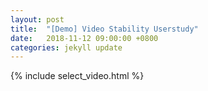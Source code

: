 ```yaml
---
layout: post
title:  "[Demo] Video Stability Userstudy"
date:   2018-11-12 09:00:00 +0800
categories: jekyll update
---
```


{% include select_video.html %}